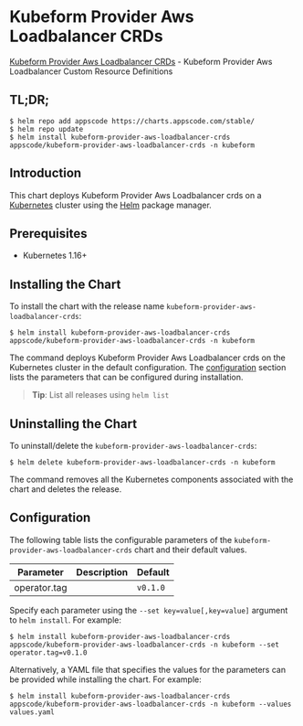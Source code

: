 # Kubeform Provider Aws Loadbalancer CRDs

[Kubeform Provider Aws Loadbalancer CRDs](https://github.com/kubeform) - Kubeform Provider Aws Loadbalancer Custom Resource Definitions

## TL;DR;

```console
$ helm repo add appscode https://charts.appscode.com/stable/
$ helm repo update
$ helm install kubeform-provider-aws-loadbalancer-crds appscode/kubeform-provider-aws-loadbalancer-crds -n kubeform
```

## Introduction

This chart deploys Kubeform Provider Aws Loadbalancer crds on a [Kubernetes](http://kubernetes.io) cluster using the [Helm](https://helm.sh) package manager.

## Prerequisites

- Kubernetes 1.16+

## Installing the Chart

To install the chart with the release name `kubeform-provider-aws-loadbalancer-crds`:

```console
$ helm install kubeform-provider-aws-loadbalancer-crds appscode/kubeform-provider-aws-loadbalancer-crds -n kubeform
```

The command deploys Kubeform Provider Aws Loadbalancer crds on the Kubernetes cluster in the default configuration. The [configuration](#configuration) section lists the parameters that can be configured during installation.

> **Tip**: List all releases using `helm list`

## Uninstalling the Chart

To uninstall/delete the `kubeform-provider-aws-loadbalancer-crds`:

```console
$ helm delete kubeform-provider-aws-loadbalancer-crds -n kubeform
```

The command removes all the Kubernetes components associated with the chart and deletes the release.

## Configuration

The following table lists the configurable parameters of the `kubeform-provider-aws-loadbalancer-crds` chart and their default values.

|  Parameter   | Description | Default  |
|--------------|-------------|----------|
| operator.tag |             | `v0.1.0` |


Specify each parameter using the `--set key=value[,key=value]` argument to `helm install`. For example:

```console
$ helm install kubeform-provider-aws-loadbalancer-crds appscode/kubeform-provider-aws-loadbalancer-crds -n kubeform --set operator.tag=v0.1.0
```

Alternatively, a YAML file that specifies the values for the parameters can be provided while
installing the chart. For example:

```console
$ helm install kubeform-provider-aws-loadbalancer-crds appscode/kubeform-provider-aws-loadbalancer-crds -n kubeform --values values.yaml
```
